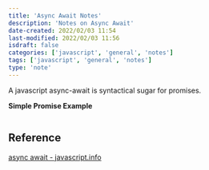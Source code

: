 ```yaml
---
title: 'Async Await Notes'
description: 'Notes on Async Await'
date-created: 2022/02/03 11:54
last-modified: 2022/02/03 11:56
isdraft: false
categories: ['javascript', 'general', 'notes']
tags: ['javascript', 'general', 'notes']
type: 'note'
---
```


A javascript async-await is syntactical sugar for promises.

**Simple Promise Example**

```javascript

```

## Reference

[async await - javascript.info](https://javascript.info/async-await)
